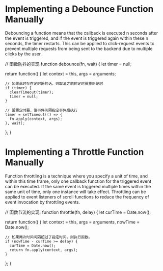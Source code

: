 # Implementing a Debounce Function Manually

Debouncing a function means that the callback is executed n seconds after the event is triggered, and if the event is triggered again within these n seconds, the timer restarts. This can be applied to click-request events to prevent multiple requests from being sent to the backend due to multiple clicks by the user.

// 函数防抖的实现
function debounce(fn, wait) {
  let timer = null;

  return function() {
    let context = this,
        args = arguments;

    // 如果此时存在定时器的话，则取消之前的定时器重新记时
    if (timer) {
      clearTimeout(timer);
      timer = null;
    }

    // 设置定时器，使事件间隔指定事件后执行
    timer = setTimeout(() => {
      fn.apply(context, args);
    }, wait);
  };
}

# Implementing a Throttle Function Manually

Function throttling is a technique where you specify a unit of time, and within this time frame, only one callback function for the triggered event can be executed. If the same event is triggered multiple times within the same unit of time, only one instance will take effect. Throttling can be applied to event listeners of scroll functions to reduce the frequency of event invocation by throttling events.

// 函数节流的实现;
function throttle(fn, delay) {
  let curTime = Date.now();

  return function() {
    let context = this,
        args = arguments,
        nowTime = Date.now();

    // 如果两次时间间隔超过了指定时间，则执行函数。
    if (nowTime - curTime >= delay) {
      curTime = Date.now();
      return fn.apply(context, args);
    }
  };
}